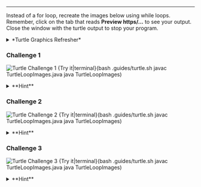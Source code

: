 ---

Instead of a for loop, recreate the images below using while loops. Remember, click on the tab that reads **Preview https/...** to see your output. Close the window with the turtle output to stop your program.

<details><summary>*Turtle Graphics Refresher*</summary><ul><li>`t.forward(10)` - Takes a number for the distance traveled</li><li>`t.backward(10)` - Takes a number for the distance traveled</li><li>`t.right(45)` - Takes a number for degrees turned</li><li>`t.left(45)` - Takes a number for degrees turned</li><li>`t.penColor("red")` - Takes a string for the [color](https://docs.oracle.com/javase/7/docs/api/java/awt/Color.html)</li><li>`t.shape('turtle')` - Takes one of the following strings `"turtle"`, `"circle"`, `"square"`, `"arrow"`, or `"triangle"`.</li><li>`t.speed(1)` - how many milliseconds it takes to do one action</li></ul></details>

### Challenge 1
![Turtle Challenge 1](.guides/images/turtle-challenge-1.png)
{Try it|terminal}(bash .guides/turtle.sh javac TurtleLoopImages.java java TurtleLoopImages)

<details><summary>**Hint**</summary>The trick is to find the pattern and then repeat it four times. The pattern is to go forward and then make a smaller square (with right turns) at the end. The pattern should look something like this: <img src=".guides/images/turtle-graphics-pattern-1.png"/></details>

### Challenge 2
![Turtle Challenge 2](.guides/images/turtle-challenge-2.png)
{Try it|terminal}(bash .guides/turtle.sh javac TurtleLoopImages.java java TurtleLoopImages)

<details><summary>**Hint**</summary>Since a circle has 360 degrees, you will need a loop that repeats 360 times. Be careful about how far the turtle walks. The circle can get very big, very quickly.</details>

### Challenge 3
![Turtle Challenge 3](.guides/images/turtle-challenge-3.png)
{Try it|terminal}(bash .guides/turtle.sh javac TurtleLoopImages.java java TurtleLoopImages)

<details><summary>**Hint**</summary>The pattern here is to move forward and make a right turn. The trick is, the amount to move forward needs to get bigger as the loop advances. Think of some operators that you can use to make the loop variable get a little bit bigger each iteration.</details>